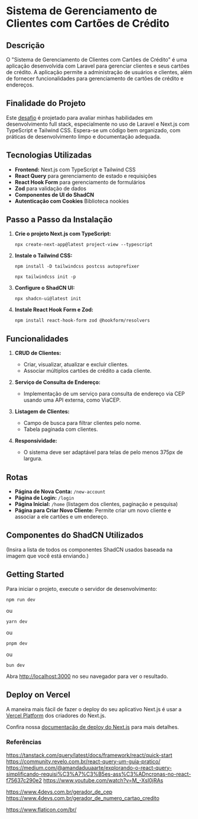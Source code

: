 # Sistema de Gerenciamento de Clientes com Cartões de Crédito

## Descrição

O "Sistema de Gerenciamento de Clientes com Cartões de Crédito" é uma aplicação desenvolvida com Laravel para gerenciar clientes e seus cartões de crédito. A aplicação permite a administração de usuários e clientes, além de fornecer funcionalidades para gerenciamento de cartões de crédito e endereços.

## Finalidade do Projeto

Este [desafio](./Desafio_Tecnico_Doc.pdf) é projetado para avaliar minhas habilidades em desenvolvimento full stack, especialmente no uso de Laravel e Next.js com TypeScript e Tailwind CSS. Espera-se um código bem organizado, com práticas de desenvolvimento limpo e documentação adequada.

## Tecnologias Utilizadas

- **Frontend:** Next.js com TypeScript e Tailwind CSS
- **React Query** para gerenciamento de estado e requisições
- **React Hook Form** para gerenciamento de formulários
- **Zod** para validação de dados
- **Componentes de UI do ShadCN**
- **Autenticação com Cookies** Biblioteca nookies

## Passo a Passo da Instalação

1. **Crie o projeto Next.js com TypeScript:**

   `npx create-next-app@latest project-view --typescript`

2. **Instale o Tailwind CSS:**

   `npm install -D tailwindcss postcss autoprefixer`

   `npx tailwindcss init -p`

3. **Configure o ShadCN UI:**

   `npx shadcn-ui@latest init`

4. **Instale React Hook Form e Zod:**

   `npm install react-hook-form zod @hookform/resolvers`

## Funcionalidades

1. **CRUD de Clientes:**

   - Criar, visualizar, atualizar e excluir clientes.
   - Associar múltiplos cartões de crédito a cada cliente.

2. **Serviço de Consulta de Endereço:**

   - Implementação de um serviço para consulta de endereço via CEP usando uma API externa, como ViaCEP.

3. **Listagem de Clientes:**

   - Campo de busca para filtrar clientes pelo nome.
   - Tabela paginada com clientes.

4. **Responsividade:**
   - O sistema deve ser adaptável para telas de pelo menos 375px de largura.

## Rotas

- **Página de Nova Conta:** `/new-account`
- **Página de Login:** `/login`
- **Página Inicial:** `/home` (listagem dos clientes, paginação e pesquisa)
- **Página para Criar Novo Cliente:** Permite criar um novo cliente e associar a ele cartões e um endereço.

## Componentes do ShadCN Utilizados

(Insira a lista de todos os componentes ShadCN usados baseada na imagem que você está enviando.)

## Getting Started

Para iniciar o projeto, execute o servidor de desenvolvimento:

`npm run dev`

ou

`yarn dev`

ou

`pnpm dev`

ou

`bun dev`

Abra [http://localhost:3000](http://localhost:3000) no seu navegador para ver o resultado.

## Deploy on Vercel

A maneira mais fácil de fazer o deploy do seu aplicativo Next.js é usar a [Vercel Platform](https://vercel.com/new?utm_medium=default-template&filter=next.js&utm_source=create-next-app&utm_campaign=create-next-app-readme) dos criadores do Next.js.

Confira nossa [documentação de deploy do Next.js](https://nextjs.org/docs/deployment) para mais detalhes.

### Referências

<https://tanstack.com/query/latest/docs/framework/react/quick-start>
<https://community.revelo.com.br/react-query-um-guia-pratico/>
<https://medium.com/@amandaduuaarte/explorando-o-react-query-simplificando-requisi%C3%A7%C3%B5es-ass%C3%ADncronas-no-react-f75637c290e2>
<https://www.youtube.com/watch?v=M_-XsI0jRAs>

<https://www.4devs.com.br/gerador_de_cep>
<https://www.4devs.com.br/gerador_de_numero_cartao_credito>

<https://www.flaticon.com/br/>
